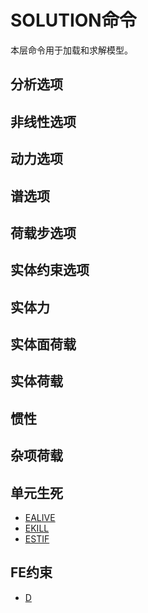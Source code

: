 # SOLUTION命令

本层命令用于加载和求解模型。

## 分析选项

 
## 非线性选项


## 动力选项


## 谱选项


## 荷载步选项


## 实体约束选项


## 实体力


## 实体面荷载


## 实体荷载


## 惯性


## 杂项荷载


## 单元生死

- [EALIVE](birthdeath.md)
- [EKILL](birthdeath.md)
- [ESTIF](birthdeath.md)

## FE约束

- [D](d.md)